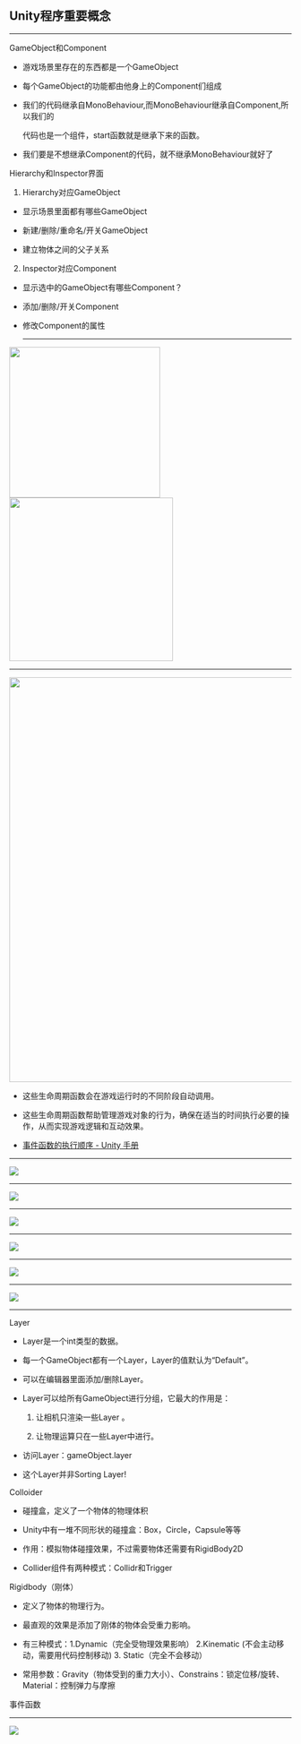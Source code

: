 ## Unity程序重要概念

---

GameObject和Component

- 游戏场景里存在的东西都是一个GameObject

- 每个GameObject的功能都由他身上的Component们组成

- 我们的代码继承自MonoBehaviour,而MonoBehaviour继承自Component,所以我们的
  
  代码也是一个组件，start函数就是继承下来的函数。

- 我们要是不想继承Component的代码，就不继承MonoBehaviour就好了

Hierarchy和Inspector界面

1. Hierarchy对应GameObject
- 显示场景里面都有哪些GameObject

- 新建/删除/重命名/开关GameObject

- 建立物体之间的父子关系
2. Inspector对应Component
- 显示选中的GameObject有哪些Component？

- 添加/删除/开关Component

- 修改Component的属性
  
  ---

<img title="" src="file:///C:/Users/唐飞龙/AppData/Roaming/marktext/images/2023-10-09-17-31-13-image.png" alt="" width="269"><img title="" src="file:///C:/Users/唐飞龙/AppData/Roaming/marktext/images/2023-10-09-17-32-56-image.png" alt="" width="292" data-align="inline">

---

<img title="" src="file:///C:/Users/唐飞龙/AppData/Roaming/marktext/images/2023-10-09-17-34-04-image.png" alt="" width="723" data-align="left">

- 这些生命周期函数会在游戏运行时的不同阶段自动调用。

- 这些生命周期函数帮助管理游戏对象的行为，确保在适当的时间执行必要的操作，从而实现游戏逻辑和互动效果。

- [事件函数的执行顺序 - Unity 手册](https://docs.unity.cn/cn/2019.4/Manual/ExecutionOrder.html)

---

![](C:\Users\唐飞龙\AppData\Roaming\marktext\images\2023-10-09-19-08-03-image.png)

---

![](C:\Users\唐飞龙\AppData\Roaming\marktext\images\2023-10-09-19-19-14-image.png)

---

![](C:\Users\唐飞龙\AppData\Roaming\marktext\images\2023-10-09-19-23-22-image.png)

---

![](C:\Users\唐飞龙\AppData\Roaming\marktext\images\2023-10-09-19-25-41-image.png)

---

![](C:\Users\唐飞龙\AppData\Roaming\marktext\images\2023-10-09-19-33-00-image.png)

---

![](C:\Users\唐飞龙\AppData\Roaming\marktext\images\2023-10-09-19-41-00-image.png)

---

Layer

- Layer是一个int类型的数据。

- 每一个GameObject都有一个Layer，Layer的值默认为“Default”。

- 可以在编辑器里面添加/删除Layer。

- Layer可以给所有GameObject进行分组，它最大的作用是：
  
  1. 让相机只渲染一些Layer 。
  
  2. 让物理运算只在一些Layer中进行。

- 访问Layer：gameObject.layer

- 这个Layer并非Sorting Layer!

Colloider

- 碰撞盒，定义了一个物体的物理体积

- Unity中有一堆不同形状的碰撞盒：Box，Circle，Capsule等等

- 作用：模拟物体碰撞效果，不过需要物体还需要有RigidBody2D

- Collider组件有两种模式：Collidr和Trigger

Rigidbody（刚体）

- 定义了物体的物理行为。

- 最直观的效果是添加了刚体的物体会受重力影响。

- 有三种模式：1.Dynamic（完全受物理效果影响） 2.Kinematic (不会主动移动，需要用代码控制移动)  3. Static（完全不会移动）

- 常用参数：Gravity（物体受到的重力大小）、Constrains：锁定位移/旋转、Material：控制弹力与摩擦

事件函数

---

![](C:\Users\唐飞龙\AppData\Roaming\marktext\images\2023-10-11-22-37-59-image.png)
